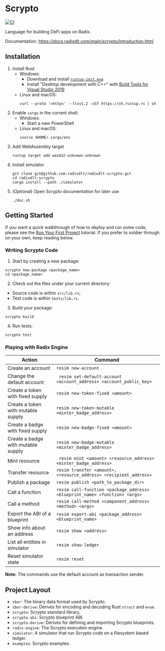 # Scrypto

[![CI](https://github.com/radixdlt/radixdlt-scrypto/actions/workflows/ci.yml/badge.svg)](https://github.com/radixdlt/radixdlt-scrypto/actions/workflows/ci.yml)

Language for building DeFi apps on Radix.

Documentation: https://docs.radixdlt.com/main/scrypto/introduction.html

## Installation

1. Install Rust
   * Windows:
       * Download and install [`rustup-init.exe`](https://win.rustup.rs/x86_64)
       * Install "Desktop development with C++" with [Build Tools for Visual Studio 2019](https://visualstudio.microsoft.com/thank-you-downloading-visual-studio/?sku=BuildTools&rel=16)
   * Linux and macOS:
       ```
       curl --proto '=https' --tlsv1.2 -sSf https://sh.rustup.rs | sh
       ```
2. Enable `cargo` in the current shell:
   * Windows:
       * Start a new PowerShell
   * Linux and macOS:
       ```
       source $HOME/.cargo/env
       ```
3. Add WebAssembly target
    ```
    rustup target add wasm32-unknown-unknown
    ```
4. Install simulator
    ```
    git clone git@github.com:radixdlt/radixdlt-scrypto.git
    cd radixdlt-scrypto
    cargo install --path ./simulator
    ```
5. (Optional) Open Scrypto documentation for later use
    ```
    ./doc.sh
    ```

## Getting Started

If you want a quick walkthrough of how to deploy and run some code, please see the [Run Your First Project](https://docs.radixdlt.com/main/scrypto/getting-started/run-first-project.html) tutorial. If you prefer to soldier through on your own, keep reading below.

### Writing Scrypto Code

1. Start by creating a new package:
```
scrypto new-package <package_name>
cd <package_name>
```
2. Check out the files under your current directory:
  - Source code is within `src/lib.rs`;
  - Test code is within `tests/lib.rs`.
3. Build your package:
```
scrypto build
```
4. Run tests:
```
scrypto test
```

### Playing with Radix Engine

| Action                             | Command                                                                          |
|------------------------------------|----------------------------------------------------------------------------------|
| Create an account                  | ``` resim new-account ```                                                        |
| Change the default account         | ``` resim set-default-account <account_address> <account_public_key>```          |
| Create a token with fixed supply   | ``` resim new-token-fixed <amount> ```                                           |
| Create a token with mutable supply | ``` resim new-token-mutable <minter_badge_address> ```                           |
| Create a badge with fixed supply   | ``` resim new-badge-fixed <amount> ```                                           |
| Create a badge with mutable supply | ``` resim new-badge-mutable <minter_badge_address> ```                           |
| Mint resource                      | ``` resim mint <amount> <resource_address> <minter_badge_address>```             |
| Transfer resource                  | ``` resim transfer <amount>,<resource_address> <recipient_address> ```           |
| Publish a package                  | ``` resim publish <path_to_package_dir> ```                                      |
| Call a function                    | ``` resim call-function <package_address> <blueprint_name> <function> <args> ``` |
| Call a method                      | ``` resim call-method <component_address> <method> <args> ```                    |
| Export the ABI of a blueprint      | ``` resim export-abi <package_address> <blueprint_name> ```                      |
| Show info about an address         | ``` resim show <address> ```                                                     |
| List all entities in simulator     | ``` resim show-ledger  ```                                                       |
| Reset simulator state              | ``` resim reset ```                                                              |

**Note:** The commands use the default account as transaction sender.

## Project Layout

- `sbor`: The binary data format used by Scrypto.
- `sbor-derive`: Derives for encoding and decoding Rust `struct` and `enum`.
- `scrypto`: Scrypto standard library.
- `scrypto-abi`: Scrypto blueprint ABI.
- `scrypto-derive`: Derives for defining and importing Scrypto blueprints.
- `radix-engine`: The Scrypto execution engine.
- `simulator`: A simulator that run Scrypto code on a filesystem based ledger.
- `examples`: Scrypto examples.
